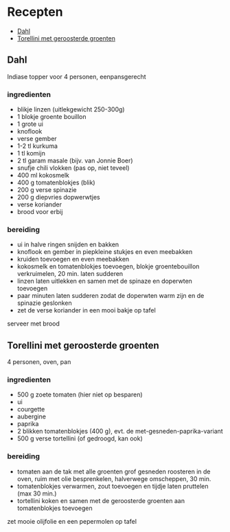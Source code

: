 # Recepten

- [Dahl](#dahl)
- [Torellini met geroosterde groenten](#torellini-met-geroosterde-groenten)

## Dahl

Indiase topper voor 4 personen, eenpansgerecht

### ingredienten

- blikje linzen (uitlekgewicht 250-300g)
- 1 blokje groente bouillon
- 1 grote ui
- knoflook
- verse gember
- 1-2 tl kurkuma
- 1 tl komijn
- 2 tl garam masale (bijv. van Jonnie Boer)
- snufje chili vlokken (pas op, niet teveel)
- 400 ml kokosmelk
- 400 g tomatenblokjes (blik)
- 200 g verse spinazie
- 200 g diepvries dopwerwtjes
- verse koriander
- brood voor erbij

### bereiding

- ui in halve ringen snijden en bakken
- knoflook en gember in piepkleine stukjes en even meebakken
- kruiden toevoegen en even meebakken
- kokosmelk en tomatenblokjes toevoegen, blokje groentebouillon verkruimelen, 20 min. laten sudderen
- linzen laten uitlekken en samen met de spinaze en doperwten toevoegen
- paar minuten laten sudderen zodat de doperwten warm zijn en de spinazie geslonken
- zet de verse koriander in een mooi bakje op tafel

serveer met brood

## Torellini met geroosterde groenten

4 personen, oven, pan

### ingredienten

- 500 g zoete tomaten (hier niet op besparen)
- ui
- courgette
- aubergine
- paprika
- 2 blikken tomatenblokjes (400 g), evt. de met-gesneden-paprika-variant
- 500 g verse tortellini (of gedroogd, kan ook)

### bereiding

- tomaten aan de tak met alle groenten grof gesneden roosteren in de oven, ruim met olie besprenkelen, halverwege omscheppen, 30 min.
- tomatenblokjes verwarmen, zout toevoegen en tijdje laten pruttelen (max 30 min.)
- tortellini koken en samen met de geroosterde groenten aan tomatenblokjes toevoegen

zet mooie olijfolie en een pepermolen op tafel
